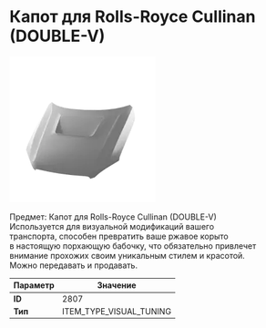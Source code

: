 # Капот для Rolls-Royce Cullinan (DOUBLE-V)

![Item Image](../img/2807.webp?raw=true)

Предмет: Капот для Rolls-Royce Cullinan (DOUBLE-V)<br>Используется для визуальной модификаций вашего<br>транспорта, способен превратить ваше ржавое корыто<br>в настоящую порхающую бабочку, что обязательно привлечет<br>внимание прохожих своим уникальным стилем и красотой.<br>Можно передавать и продавать.


| Параметр | Значение |
|----------|----------|
| **ID** | 2807 |
| **Тип** | ITEM_TYPE_VISUAL_TUNING |

